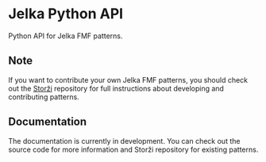 # Jelka Python API

Python API for Jelka FMF patterns.

## Note

If you want to contribute your own Jelka FMF patterns, you should check out the [Storži](https://github.com/Jelka-FMF/Storzi) repository for full instructions about developing and contributing patterns.

## Documentation

The documentation is currently in development. You can check out the source code for more information and Storži repository for existing patterns.
